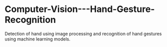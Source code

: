 # Computer-Vision---Hand-Gesture-Recognition

Detection of hand using image processing and recognition of hand gestures using machine learning models.
